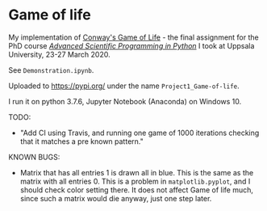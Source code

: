 # Game of life

My implementation of [Conway's Game of Life](https://en.wikipedia.org/wiki/Conway's_Game_of_Life) - the final assignment for the PhD course [*Advanced Scientific Programming in Python*](https://github.com/uu-python) I took at Uppsala University, 23-27 March 2020.

See `Demonstration.ipynb`.

Uploaded to https://pypi.org/ under the name `Project1_Game-of-life`.

I run it on python 3.7.6, Jupyter Notebook (Anaconda) on Windows 10.

TODO:
- "Add CI using Travis, and running one game of 1000 iterations checking that it matches a pre known pattern."


KNOWN BUGS:
- Matrix that has all entries 1 is drawn all in blue. This is the same as the matrix with all entries 0. This is a problem in `matplotlib.pyplot`, and I should check color setting there. It does not affect Game of life much, since such a matrix would die anyway, just one step later.
 
